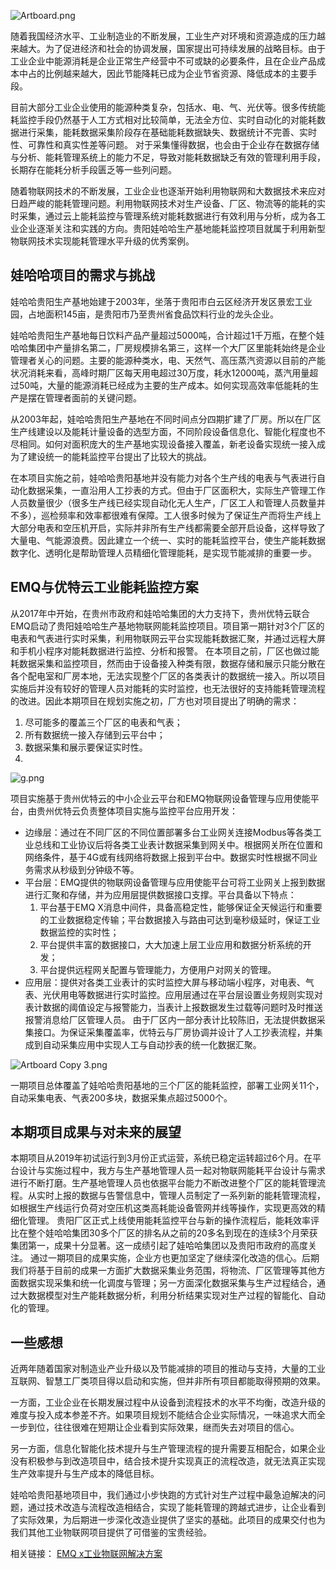 ![Artboard.png](https://static.emqx.net/images/616aafea3962ed084ee831400e895409.png)

随着我国经济水平、工业制造业的不断发展，工业生产对环境和资源造成的压力越来越大。为了促进经济和社会的协调发展，国家提出可持续发展的战略目标。由于工业企业中能源消耗是企业正常生产经营中不可或缺的必要条件，且在企业产品成本中占的比例越来越大，因此节能降耗已成为企业节省资源、降低成本的主要手段。

目前大部分工业企业使用的能源种类复杂，包括水、电、气、光伏等。很多传统能耗监控手段仍然基于人工方式相对比较简单，无法全方位、实时自动化的对能耗数据进行采集，能耗数据采集阶段存在基础能耗数据缺失、数据统计不完善、实时性、可靠性和真实性差等问题。 对于采集懂得数据，也会由于企业存在数据存储与分析、能耗管理系统上的能力不足，导致对能耗数据缺乏有效的管理利用手段，长期存在能耗分析手段匮乏等一些列问题。

随着物联网技术的不断发展，工业企业也逐渐开始利用物联网和大数据技术来应对日趋严峻的能耗管理问题。利用物联网技术对生产设备、厂区、物流等的能耗的实时采集，通过云上能耗监控与管理系统对能耗数据进行有效利用与分析，成为各工业企业逐渐关注和实践的方向。贵阳娃哈哈生产基地能耗监控项目就属于利用新型物联网技术实现能耗管理水平升级的优秀案例。

## 娃哈哈项目的需求与挑战

娃哈哈贵阳生产基地始建于2003年，坐落于贵阳市白云区经济开发区景宏工业园，占地面积145亩，是贵阳市乃至贵州省食品饮料行业的龙头企业。

娃哈哈贵阳生产基地每日饮料产品产量超过5000吨，合计超过1千万瓶，在整个娃哈哈集团中产量排名第二，厂房规模排名第三，这样一个大厂区里能耗始终是企业管理者关心的问题。主要的能源种类水，电、天然气、高压蒸汽资源以目前的产能状况消耗来看，高峰时期厂区每天用电超过30万度，耗水12000吨，蒸汽用量超过50吨，大量的能源消耗已经成为主要的生产成本。如何实现高效率低能耗的生产是摆在管理者面前的关键问题。

从2003年起，娃哈哈贵阳生产基地在不同时间点分四期扩建了厂房。所以在厂区生产线建设以及能耗计量设备的选型方面，不同阶段设备信息化、智能化程度也不尽相同。如何对面积庞大的生产基地实现设备接入覆盖，新老设备实现统一接入成为了建设统一的能耗监控平台提出了比较大的挑战。

在本项目实施之前，娃哈哈贵阳基地并没有能力对各个生产线的电表与气表进行自动化数据采集，一直沿用人工抄表的方式。但由于厂区面积大，实际生产管理工作人员数量很少（很多生产线已经实现自动化无人生产，厂区工人和管理人员数量并不多），巡检频率和效率都很难有保障。工人很多时候为了保证生产而将生产线上大部分电表和空压机开启，实际并非所有生产线都需要全部开启设备，这样导致了大量电、气能源浪费。因此建立一个统一、实时的能耗监控平台，使生产能耗数据数字化、透明化是帮助管理人员精细化管理能耗，是实现节能减排的重要一步。

## EMQ与优特云工业能耗监控方案

从2017年中开始，在贵州市政府和娃哈哈集团的大力支持下，贵州优特云联合EMQ启动了贵阳娃哈哈生产基地物联网能耗监控项目。项目第一期针对3个厂区的电表和气表进行实时采集，利用物联网云平台实现能耗数据汇聚，并通过远程大屏和手机小程序对能耗数据进行监控、分析和报警。
在本项目之前，厂区也做过能耗数据采集和监控项目，然而由于设备接入种类有限，数据存储和展示只能分散在各个配电室和厂房本地，无法实现整个厂区的各类表计的数据统一接入。所以项目实施后并没有较好的管理人员对能耗的实时监控，也无法很好的支持能耗管理流程的改进。因此本期项目在规划实施之初，厂方也对项目提出了明确的需求：

1. 尽可能多的覆盖三个厂区的电表和气表；
2. 所有数据统一接入存储到云平台中；
3. 数据采集和展示要保证实时性。
4. 
![g.png](https://static.emqx.net/images/555ba6a124127ad1949cadfbef42230d.png)

项目实施基于贵州优特云的中小企业云平台和EMQ物联网设备管理与应用使能平台，由贵州优特云负责整体项目实施与监控平台应用开发：

- 边缘层：通过在不同厂区的不同位置部署多台工业网关连接Modbus等各类工业总线和工业协议后将各类工业表计数据采集到网关中。根据网关所在位置和网络条件，基于4G或有线网络将数据上报到平台中。数据实时性根据不同业务需求从秒级到分钟级不等。
- 平台层：EMQ提供的物联网设备管理与应用使能平台可将工业网关上报到数据进行汇聚和存储，并为应用层提供数据接口支撑。平台具备以下特点：
  1. 平台基于EMQ X消息中间件，具备高稳定性，能够保证全天候运行和重要的工业数据稳定传输；平台数据接入与路由可达到毫秒级延时，保证工业数据监控的实时性；
  2. 平台提供丰富的数据接口，大大加速上层工业应用和数据分析系统的开发；
  3. 平台提供远程网关配置与管理能力，方便用户对网关的管理。
- 应用层：提供对各类工业表计的实时监控大屏与移动端小程序，对电表、气表、光伏用电等数据进行实时监控。应用层通过在平台层设置业务规则实现对表计数据的阈值设定与报警能力，当表计上报数据发生过载等问题时及时推送报警消息给厂区管理人员。
  由于厂区内一部分表计比较陈旧，无法提供数据采集接口。为保证采集覆盖率，优特云与厂房协调并设计了人工抄表流程，并集成到自动采集应用中实现人工与自动抄表的统一化数据汇聚。

![Artboard Copy 3.png](https://static.emqx.net/images/7319f39f88438133e06b2f9a250a22c3.png)

 一期项目总体覆盖了娃哈哈贵阳基地的三个厂区的能耗监控，部署工业网关11个，自动采集电表、气表200多块，数据采集点超过5000个。

## 本期项目成果与对未来的展望

本期项目从2019年初试运行到3月份正式运营，系统已稳定运转超过6个月。在平台设计与实施过程中，我方与生产基地管理人员一起对物联网能耗平台设计与需求进行不断打磨。生产基地管理人员也依据平台能力不断改进整个厂区的能耗管理流程。从实时上报的数据与告警信息中，管理人员制定了一系列新的能耗管理流程，如根据生产线运行负荷对空压机这类高耗能设备管网并线等操作，实现更高效的精细化管理。
贵阳厂区正式上线使用能耗监控平台与新的操作流程后，能耗效率评比在整个娃哈哈集团30多个厂区的排名从之前的20多名到现在的连续3个月荣获集团第一，成果十分显著。这一成绩引起了娃哈哈集团以及贵阳市政府的高度关注。
通过一期项目的成果实施，企业方也更加坚定了继续深化改造的信心。后期我们将基于目前的成果一方面扩大数据采集业务范围，将物流、厂区管理等其他方面数据实现采集和统一化调度与管理；另一方面深化数据采集与生产过程结合，通过大数据模型对生产能耗数据分析，利用分析结果实现对生产过程的智能化、自动化的管理。

## 一些感想


近两年随着国家对制造业产业升级以及节能减排的项目的推动与支持，大量的工业互联网、智慧工厂类项目得以启动和实施，但并非所有项目都能取得预期的效果。

一方面，工业企业在长期发展过程中从设备到流程技术的水平不均衡，改造升级的难度与投入成本参差不齐。如果项目规划不能结合企业实际情况，一味追求大而全一步到位，往往很难在短期让企业看到实际效果，继而失去对项目的信心。

另一方面，信息化智能化技术提升与生产管理流程的提升需要互相配合，如果企业没有积极参与到改造项目中，结合技术提升实现真正的流程改造，就无法真正实现生产效率提升与生产成本的降低目标。

娃哈哈贵阳基地项目中，我们通过小步快跑的方式针对生产过程中最急迫解决的问题，通过技术改造与流程改造相结合，实现了能耗管理的跨越式进步，让企业看到了实际效果，为后期进一步深化改造业提供了坚实的基础。此项目的成果交付也为我们其他工业物联网项目提供了可借鉴的宝贵经验。


相关链接： [EMQ x工业物联网解决方案](https://mp.weixin.qq.com/s?__biz=Mzg3NjAyMjM0NQ==&mid=2247484013&idx=1&sn=ef9dc3bc5ed66cf3b71880faa4acafa1&chksm=cf39dd4bf84e545db54177b856789bb344e0c4eb28d0125c015499afd43a3bcec1b7265691bb&token=964914743&lang=zh_CN#rd)
